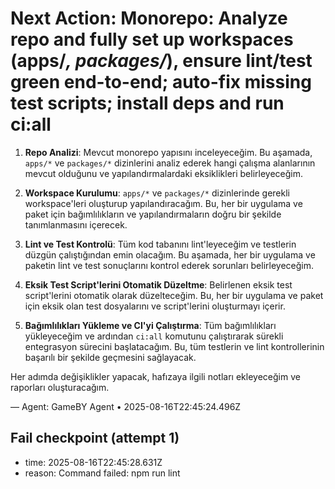 # Next Action: Monorepo: Analyze repo and fully set up workspaces (apps/*, packages/*), ensure lint/test green end-to-end; auto-fix missing test scripts; install deps and run ci:all

1. **Repo Analizi**: Mevcut monorepo yapısını inceleyeceğim. Bu aşamada, `apps/*` ve `packages/*` dizinlerini analiz ederek hangi çalışma alanlarının mevcut olduğunu ve yapılandırmalardaki eksiklikleri belirleyeceğim.

2. **Workspace Kurulumu**: `apps/*` ve `packages/*` dizinlerinde gerekli workspace'leri oluşturup yapılandıracağım. Bu, her bir uygulama ve paket için bağımlılıkların ve yapılandırmaların doğru bir şekilde tanımlanmasını içerecek.

3. **Lint ve Test Kontrolü**: Tüm kod tabanını lint'leyeceğim ve testlerin düzgün çalıştığından emin olacağım. Bu aşamada, her bir uygulama ve paketin lint ve test sonuçlarını kontrol ederek sorunları belirleyeceğim.

4. **Eksik Test Script'lerini Otomatik Düzeltme**: Belirlenen eksik test script'lerini otomatik olarak düzelteceğim. Bu, her bir uygulama ve paket için eksik olan test dosyalarını ve script'lerini oluşturmayı içerir.

5. **Bağımlılıkları Yükleme ve CI'yi Çalıştırma**: Tüm bağımlılıkları yükleyeceğim ve ardından `ci:all` komutunu çalıştırarak sürekli entegrasyon sürecini başlatacağım. Bu, tüm testlerin ve lint kontrollerinin başarılı bir şekilde geçmesini sağlayacak. 

Her adımda değişiklikler yapacak, hafızaya ilgili notları ekleyeceğim ve raporları oluşturacağım.

— Agent: GameBY Agent • 2025-08-16T22:45:24.496Z


## Fail checkpoint (attempt 1)
- time: 2025-08-16T22:45:28.631Z
- reason: Command failed: npm run lint
